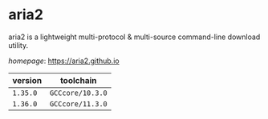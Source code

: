# aria2

aria2 is a lightweight multi-protocol & multi-source command-line download utility.

*homepage*: <https://aria2.github.io>

version | toolchain
--------|----------
``1.35.0`` | ``GCCcore/10.3.0``
``1.36.0`` | ``GCCcore/11.3.0``
